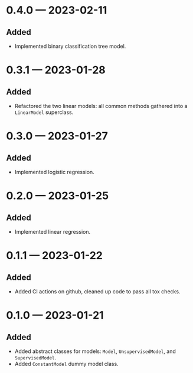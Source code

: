 
<a id='changelog-0.4.0'></a>
# 0.4.0 — 2023-02-11

## Added

- Implemented binary classification tree model.

<a id='changelog-0.3.1'></a>
# 0.3.1 — 2023-01-28

## Added

- Refactored the two linear models: all common methods gathered into a `LinearModel` superclass.

<a id='changelog-0.3.0'></a>
# 0.3.0 — 2023-01-27

## Added

- Implemented logistic regression.

<a id='changelog-0.2.0'></a>
# 0.2.0 — 2023-01-25

## Added

- Implemented linear regression.

<a id='changelog-0.1.1'></a>
# 0.1.1 — 2023-01-22

## Added

- Added CI actions on github, cleaned up code to pass all tox checks.

<a id='changelog-0.1.0'></a>
# 0.1.0 — 2023-01-21

## Added

- Added abstract classes for models: `Model`, `UnsupervisedModel`, and `SupervisedModel`.
- Added `ConstantModel` dummy model class.
